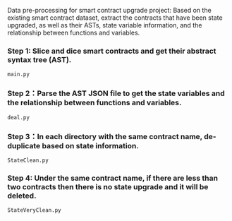
Data pre-processing for smart contract upgrade project: Based on the existing smart contract dataset, extract the contracts that have been state upgraded, as well as their ASTs, state variable information, and the relationship between functions and variables.


### Step 1: Slice and dice smart contracts and get their abstract syntax tree (AST).
```main.py```

### Step 2：Parse the AST JSON file to get the state variables and the relationship between functions and variables.
```deal.py```

### Step 3：In each directory with the same contract name, de-duplicate based on state information.
```StateClean.py```

### Step 4: Under the same contract name, if there are less than two contracts then there is no state upgrade and it will be deleted.
```StateVeryClean.py```
